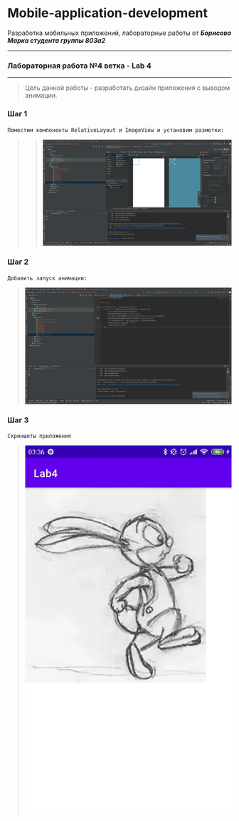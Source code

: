 # Mobile-application-development
Разработка мобильных приложений, лабораторные работы от ***Борисова Марка студента группы 803а2***

---
### Лабораторная работа №4 ветка - Lab 4
---
> Цель данной работы - pазработать дизайн приложения с выводом анимации.
### Шаг 1 
``Поместим компоненты RelativeLayout и ImageView и установим разметки:``
>>![img.png](img.png)
### Шаг 2
``Добавить запуск анимации:``
>![img_1.png](img_1.png)
### Шаг 3
``Скриншоты приложения``
>![img_2.png](img_2.png)


